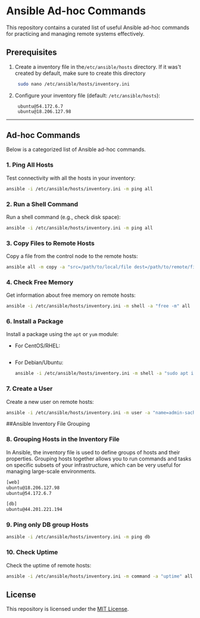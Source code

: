 # Ansible Ad-hoc Commands

This repository contains a curated list of useful Ansible ad-hoc commands for practicing and managing remote systems effectively.

## Prerequisites

1. Create a inventory file in the`/etc/ansible/hosts` directory. If it was't created by default, make sure to create this directory 
   ```bash
    sudo nano /etc/ansible/hosts/inventory.ini
   ```

2. Configure your inventory file (default: `/etc/ansible/hosts`):
   ```
    ubuntu@54.172.6.7
    ubuntu@18.206.127.98
   ```

---

## Ad-hoc Commands

Below is a categorized list of Ansible ad-hoc commands.

### 1. **Ping All Hosts**
Test connectivity with all the hosts in your inventory:
```bash
ansible -i /etc/ansible/hosts/inventory.ini -m ping all
```

### 2. **Run a Shell Command**
Run a shell command (e.g., check disk space):
```bash
ansible -i /etc/ansible/hosts/inventory.ini -m ping all
```

### 3. **Copy Files to Remote Hosts**
Copy a file from the control node to the remote hosts:
```bash
ansible all -m copy -a "src=/path/to/local/file dest=/path/to/remote/file"
```

### 4. **Check Free Memory**
Get information about free memory on remote hosts:
```bash
ansible -i /etc/ansible/hosts/inventory.ini -m shell -a "free -m" all
```

### 6. **Install a Package**
Install a package using the `apt` or `yum` module:

- For CentOS/RHEL:
  ```bash
  ```

- For Debian/Ubuntu:
  ```bash
  ansible -i /etc/ansible/hosts/inventory.ini -m shell -a "sudo apt install docker.io -y" all
  ```



### 7. **Create a User**
Create a new user on remote hosts:
```bash
ansible -i /etc/ansible/hosts/inventory.ini -m user -a "name=admin-sachin password={{ '1234' | password_hash('sha512') }} state=present" db --become --become-user=root
```

##Ansible Inventory File Grouping

### 8. **Grouping Hosts in the Inventory File**
In Ansible, the inventory file is used to define groups of hosts and their properties. Grouping hosts together allows you to run commands and tasks on specific subsets of your infrastructure, which can be very useful for managing large-scale environments.
```bash
[web]
ubuntu@18.206.127.98
ubuntu@54.172.6.7

[db]
ubuntu@44.201.221.194
```
### 9. **Ping only DB group Hosts**

```bash
ansible -i /etc/ansible/hosts/inventory.ini -m ping db
```

### 10. **Check Uptime**
Check the uptime of remote hosts:
```bash
ansible -i /etc/ansible/hosts/inventory.ini -m command -a "uptime" all
```


## License

This repository is licensed under the [MIT License](LICENSE).
